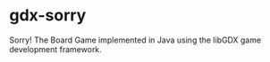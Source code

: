 # gdx-sorry
Sorry! The Board Game implemented in Java using the libGDX game development framework.

